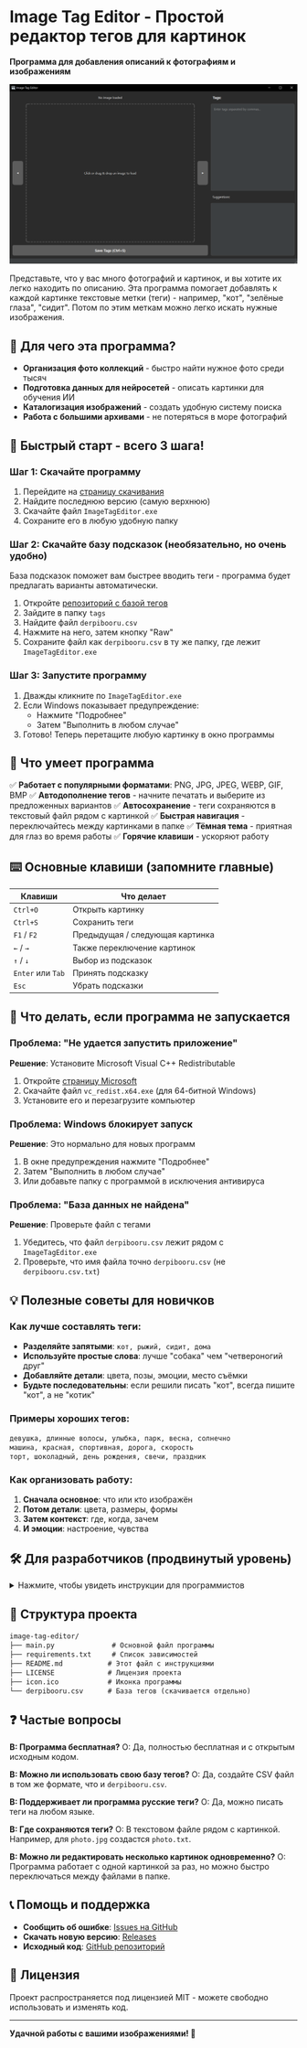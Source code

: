 # Image Tag Editor - Простой редактор тегов для картинок

**Программа для добавления описаний к фотографиям и изображениям**

![Скриншот приложения](assets/screenshot.png)

Представьте, что у вас много фотографий и картинок, и вы хотите их легко находить по описанию. Эта программа помогает добавлять к каждой картинке текстовые метки (теги) - например, "кот", "зелёные глаза", "сидит". Потом по этим меткам можно легко искать нужные изображения.

## 🎯 Для чего эта программа?

- **Организация фото коллекций** - быстро найти нужное фото среди тысяч
- **Подготовка данных для нейросетей** - описать картинки для обучения ИИ  
- **Каталогизация изображений** - создать удобную систему поиска
- **Работа с большими архивами** - не потеряться в море фотографий

## 🚀 Быстрый старт - всего 3 шага!

### Шаг 1: Скачайте программу
1. Перейдите на [страницу скачивания](https://github.com/Jawerka/image-tag-editor/releases)
2. Найдите последнюю версию (самую верхнюю)
3. Скачайте файл `ImageTagEditor.exe`
4. Сохраните его в любую удобную папку

### Шаг 2: Скачайте базу подсказок (необязательно, но очень удобно)
База подсказок поможет вам быстрее вводить теги - программа будет предлагать варианты автоматически.

1. Откройте [репозиторий с базой тегов](https://github.com/DominikDoom/a1111-sd-webui-tagcomplete)
2. Зайдите в папку `tags`
3. Найдите файл `derpibooru.csv`
4. Нажмите на него, затем кнопку "Raw"
5. Сохраните файл как `derpibooru.csv` в ту же папку, где лежит `ImageTagEditor.exe`

### Шаг 3: Запустите программу
1. Дважды кликните по `ImageTagEditor.exe`
2. Если Windows показывает предупреждение:
   - Нажмите "Подробнее"
   - Затем "Выполнить в любом случае"
3. Готово! Теперь перетащите любую картинку в окно программы

## 📸 Что умеет программа

✅ **Работает с популярными форматами**: PNG, JPG, JPEG, WEBP, GIF, BMP
✅ **Автодополнение тегов** - начните печатать и выберите из предложенных вариантов
✅ **Автосохранение** - теги сохраняются в текстовый файл рядом с картинкой
✅ **Быстрая навигация** - переключайтесь между картинками в папке
✅ **Тёмная тема** - приятная для глаз во время работы
✅ **Горячие клавиши** - ускоряют работу

## ⌨️ Основные клавиши (запомните главные)

| Клавиши | Что делает |
|---------|------------|
| `Ctrl+O` | Открыть картинку |
| `Ctrl+S` | Сохранить теги |
| `F1` / `F2` | Предыдущая / следующая картинка |
| `←` / `→` | Также переключение картинок |
| `↑` / `↓` | Выбор из подсказок |
| `Enter` или `Tab` | Принять подсказку |
| `Esc` | Убрать подсказки |

## 🔧 Что делать, если программа не запускается

### Проблема: "Не удается запустить приложение"
**Решение**: Установите Microsoft Visual C++ Redistributable
1. Откройте [страницу Microsoft](https://learn.microsoft.com/en-us/cpp/windows/latest-supported-vc-redist)
2. Скачайте файл `vc_redist.x64.exe` (для 64-битной Windows)
3. Установите его и перезагрузите компьютер

### Проблема: Windows блокирует запуск
**Решение**: Это нормально для новых программ
1. В окне предупреждения нажмите "Подробнее"
2. Затем "Выполнить в любом случае"
3. Или добавьте папку с программой в исключения антивируса

### Проблема: "База данных не найдена"
**Решение**: Проверьте файл с тегами
1. Убедитесь, что файл `derpibooru.csv` лежит рядом с `ImageTagEditor.exe`
2. Проверьте, что имя файла точно `derpibooru.csv` (не `derpibooru.csv.txt`)

## 💡 Полезные советы для новичков

### Как лучше составлять теги:
- **Разделяйте запятыми**: `кот, рыжий, сидит, дома`
- **Используйте простые слова**: лучше "собака" чем "четвероногий друг"
- **Добавляйте детали**: цвета, позы, эмоции, место съёмки
- **Будьте последовательны**: если решили писать "кот", всегда пишите "кот", а не "котик"

### Примеры хороших тегов:
```
девушка, длинные волосы, улыбка, парк, весна, солнечно
машина, красная, спортивная, дорога, скорость
торт, шоколадный, день рождения, свечи, праздник
```

### Как организовать работу:
1. **Сначала основное**: что или кто изображён
2. **Потом детали**: цвета, размеры, формы  
3. **Затем контекст**: где, когда, зачем
4. **И эмоции**: настроение, чувства

## 🛠️ Для разработчиков (продвинутый уровень)

<details>
<summary>Нажмите, чтобы увидеть инструкции для программистов</summary>

### Установка из исходного кода

1. Установите Python 3.10+ с [официального сайта](https://www.python.org/downloads/)
2. Клонируйте репозиторий:
```bash
git clone https://github.com/Jawerka/image-tag-editor.git
cd image-tag-editor
```

3. Создайте виртуальное окружение:
```bash
python -m venv venv
venv\Scripts\activate  # для Windows
```

4. Установите зависимости:
```bash
pip install -r requirements.txt
```

5. Запустите:
```bash
python main.py
```

### Сборка в exe файл

```bash
pip install pyinstaller
pyinstaller ImageTagEditor.spec
```

Готовый файл появится в папке `dist/`.

</details>

## 📁 Структура проекта

```
image-tag-editor/
├── main.py              # Основной файл программы
├── requirements.txt     # Список зависимостей  
├── README.md           # Этот файл с инструкциями
├── LICENSE             # Лицензия проекта
├── icon.ico            # Иконка программы
└── derpibooru.csv      # База тегов (скачивается отдельно)
```

## ❓ Частые вопросы

**В: Программа бесплатная?**
О: Да, полностью бесплатная и с открытым исходным кодом.

**В: Можно ли использовать свою базу тегов?**
О: Да, создайте CSV файл в том же формате, что и `derpibooru.csv`.

**В: Поддерживает ли программа русские теги?**
О: Да, можно писать теги на любом языке.

**В: Где сохраняются теги?**
О: В текстовом файле рядом с картинкой. Например, для `photo.jpg` создастся `photo.txt`.

**В: Можно ли редактировать несколько картинок одновременно?**
О: Программа работает с одной картинкой за раз, но можно быстро переключаться между файлами в папке.

## 📞 Помощь и поддержка

- **Сообщить об ошибке**: [Issues на GitHub](https://github.com/Jawerka/image-tag-editor/issues)
- **Скачать новую версию**: [Releases](https://github.com/Jawerka/image-tag-editor/releases)
- **Исходный код**: [GitHub репозиторий](https://github.com/Jawerka/image-tag-editor)

## 📄 Лицензия

Проект распространяется под лицензией MIT - можете свободно использовать и изменять код.

---

**Удачной работы с вашими изображениями! 🎨**
